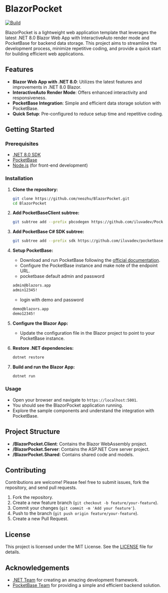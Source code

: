 # BlazorPocket

[![Build](https://github.com/neozhu/BlazorPocketApp/actions/workflows/dotnet.yml/badge.svg)](https://github.com/neozhu/BlazorPocketApp/actions/workflows/dotnet.yml)


BlazorPocket is a lightweight web application template that leverages the latest .NET 8.0 Blazor Web App with InteractiveAuto render mode and PocketBase for backend data storage. This project aims to streamline the development process, minimize repetitive coding, and provide a quick start for building efficient web applications.

## Features
- **Blazor Web App with .NET 8.0**: Utilizes the latest features and improvements in .NET 8.0 Blazor.
- **InteractiveAuto Render Mode**: Offers enhanced interactivity and responsiveness.
- **PocketBase Integration**: Simple and efficient data storage solution with PocketBase.
- **Quick Setup**: Pre-configured to reduce setup time and repetitive coding.

## Getting Started

### Prerequisites
- [.NET 8.0 SDK](https://dotnet.microsoft.com/download/dotnet/8.0)
- [PocketBase](https://pocketbase.io/)
- [Node.js](https://nodejs.org/) (for front-end development)

### Installation


1. **Clone the repository:**
    ```sh
    git clone https://github.com/neozhu/BlazorPocket.git
    cd BlazorPocket
    ```
    
2. **Add PocketBaseClient subtree:**
    ```sh
    git subtree add --prefix pbcodegen https://github.com/iluvadev/PocketBaseClient.git main --squash
    ```

3. **Add PocketBase C# SDK subtree:**
    ```sh
    git subtree add --prefix sdk https://github.com/iluvadev/pocketbase-csharp-sdk.git master --squash
    ```

3. **Setup PocketBase:**
    - Download and run PocketBase following the [official documentation](https://pocketbase.io/docs/).
    - Configure the PocketBase instance and make note of the endpoint URL.
    - pocketbase default admin and password
    ```sh
    admin@blazors.app
    admin12345!
    ```
    - login with demo and password
    ```sh
    demo@blazors.app
    demo12345!
    ```

4. **Configure the Blazor App:**
    - Update the configuration file in the Blazor project to point to your PocketBase instance.

5. **Restore .NET dependencies:**
    ```sh
    dotnet restore
    ```

6. **Build and run the Blazor App:**
    ```sh
    dotnet run
    ```

### Usage
- Open your browser and navigate to `https://localhost:5001`.
- You should see the BlazorPocket application running.
- Explore the sample components and understand the integration with PocketBase.

## Project Structure
- **/BlazorPocket.Client**: Contains the Blazor WebAssembly project.
- **/BlazorPocket.Server**: Contains the ASP.NET Core server project.
- **/BlazorPocket.Shared**: Contains shared code and models.

## Contributing
Contributions are welcome! Please feel free to submit issues, fork the repository, and send pull requests.

1. Fork the repository.
2. Create a new feature branch (`git checkout -b feature/your-feature`).
3. Commit your changes (`git commit -m 'Add your feature'`).
4. Push to the branch (`git push origin feature/your-feature`).
5. Create a new Pull Request.

## License
This project is licensed under the MIT License. See the [LICENSE](LICENSE) file for details.

## Acknowledgements
- [.NET Team](https://dotnet.microsoft.com/) for creating an amazing development framework.
- [PocketBase Team](https://pocketbase.io/) for providing a simple and efficient backend solution.

